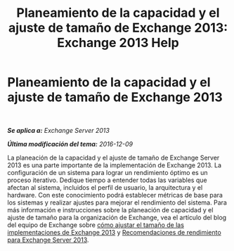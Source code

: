 ﻿---
title: 'Planeamiento de la capacidad y el ajuste de tamaño de Exchange 2013: Exchange 2013 Help'
TOCTitle: Planeamiento de la capacidad y el ajuste de tamaño de Exchange 2013
ms:assetid: d9852860-1a4c-4162-83f1-7131432be7d6
ms:mtpsurl: https://technet.microsoft.com/es-es/library/Dn178505(v=EXCHG.150)
ms:contentKeyID: 54652451
ms.date: 04/23/2018
mtps_version: v=EXCHG.150
ms.translationtype: HT
---

# Planeamiento de la capacidad y el ajuste de tamaño de Exchange 2013

 

_**Se aplica a:** Exchange Server 2013_

_**Última modificación del tema:** 2016-12-09_

La planeación de la capacidad y el ajuste de tamaño de Exchange Server 2013 es una parte importante de la implementación de Exchange 2013. La configuración de un sistema para lograr un rendimiento óptimo es un proceso iterativo. Dedique tiempo a entender todas las variables que afectan al sistema, incluidos el perfil de usuario, la arquitectura y el hardware. Con este conocimiento podrá establecer métricas de base para los sistemas y realizar ajustes para mejorar el rendimiento del sistema. Para más información e instrucciones sobre la planeación de capacidad y el ajuste de tamaño para la organización de Exchange, vea el artículo del blog del equipo de Exchange sobre [cómo ajustar el tamaño de las implementaciones de Exchange 2013](https://go.microsoft.com/fwlink/p/?linkid=301990) y [Recomendaciones de rendimiento para Exchange Server 2013](exchange-server-2013-performance-recommendations-exchange-2013-help.md).

